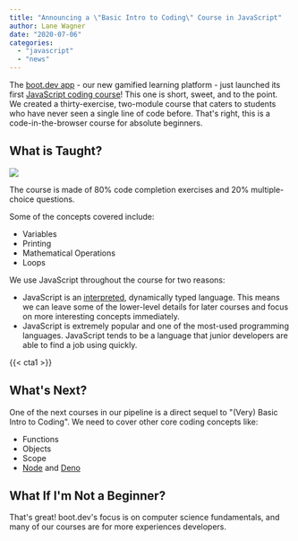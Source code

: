 ```yaml
---
title: "Announcing a \"Basic Intro to Coding\" Course in JavaScript"
author: Lane Wagner
date: "2020-07-06"
categories: 
  - "javascript"
  - "news"
---
```


The [boot.dev app](https://boot.dev/) - our new gamified learning platform - just launched its first [JavaScript coding course](https://boot.dev/learn/learn-javascript/)! This one is short, sweet, and to the point. We created a thirty-exercise, two-module course that caters to students who have never seen a single line of code before. That's right, this is a code-in-the-browser course for absolute beginners.

## What is Taught?

![](/img/800/12433210.jpg)

The course is made of 80% code completion exercises and 20% multiple-choice questions.

Some of the concepts covered include:

- Variables
- Printing
- Mathematical Operations
- Loops

We use JavaScript throughout the course for two reasons:

- JavaScript is an [interpreted](https://en.wikipedia.org/wiki/Interpreted_language#:~:text=An%20interpreted%20language%20is%20a,program%20into%20machine%2Dlanguage%20instructions.), dynamically typed language. This means we can leave some of the lower-level details for later courses and focus on more interesting concepts immediately.
- JavaScript is extremely popular and one of the most-used programming languages. JavaScript tends to be a language that junior developers are able to find a job using quickly.

{{< cta1 >}}

## What's Next?

One of the next courses in our pipeline is a direct sequel to "(Very) Basic Intro to Coding". We need to cover other core coding concepts like:

- Functions
- Objects
- Scope
- [Node](https://nodejs.org/en/) and [Deno](https://deno.land/)

## What If I'm Not a Beginner?

That's great! boot.dev's focus is on computer science fundamentals, and many of our courses are for more experiences developers.
